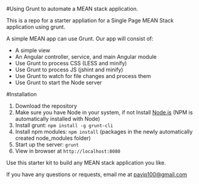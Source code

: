#Using Grunt to automate a MEAN stack application.

This is a repo for a starter appliation for a Single Page MEAN Stack application using grunt.

A simple MEAN app can use Grunt. Our app will consist of:

- A simple view
- An Angular controller, service, and main Angular module
- Use Grunt to process CSS (LESS and minify)
- Use Grunt to process JS (jshint and minify)
- Use Grunt to watch for file changes and process them
- Use Grunt to start the Node server

#Installation

1. Download the repository
2. Make sure you have Node in your system, if not Install [Node.js](https://nodejs.org/en/) (NPM is automatically installed with Node)
2. Install grunt: `npm install -g grunt-cli`
3. Install npm modules: `npm install` (packages in the newly automatically created node_modules folder)
4. Start up the server: `grunt`
5. View in browser at `http://localhost:8080`


Use this starter kit to build any MEAN stack application you like.

If you have any questions or requests, email me at pavip100@gmail.com
